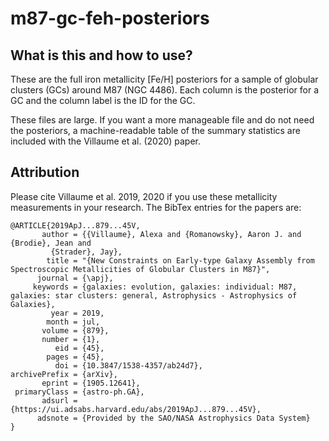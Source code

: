# m87-gc-feh-posteriors

## What is this and how to use?

These are the full iron metallicity [Fe/H] posteriors for a sample of globular clusters (GCs) around M87 (NGC 4486). Each column is the posterior for
a GC and the column label is the ID for the GC. 

These files are large. If you want a more manageable file and do not need the posteriors, a machine-readable table of the summary statistics
are included with the Villaume et al. (2020) paper.

## Attribution

Please cite Villaume et al. 2019, 2020 if you use these metallicity measurements in your research. The BibTex entries for the papers are:


```
@ARTICLE{2019ApJ...879...45V,
       author = {{Villaume}, Alexa and {Romanowsky}, Aaron J. and {Brodie}, Jean and
         {Strader}, Jay},
        title = "{New Constraints on Early-type Galaxy Assembly from Spectroscopic Metallicities of Globular Clusters in M87}",
      journal = {\apj},
     keywords = {galaxies: evolution, galaxies: individual: M87, galaxies: star clusters: general, Astrophysics - Astrophysics of Galaxies},
         year = 2019,
        month = jul,
       volume = {879},
       number = {1},
          eid = {45},
        pages = {45},
          doi = {10.3847/1538-4357/ab24d7},
archivePrefix = {arXiv},
       eprint = {1905.12641},
 primaryClass = {astro-ph.GA},
       adsurl = {https://ui.adsabs.harvard.edu/abs/2019ApJ...879...45V},
      adsnote = {Provided by the SAO/NASA Astrophysics Data System}
}
```
